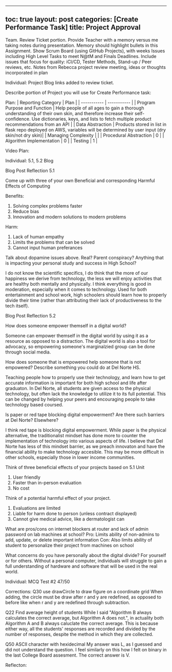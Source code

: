 
---
toc: true
layout: post
categories: [Create Performance Task]
title: Project Approval
---

Team. Review Ticket portion. 
Provide Teacher with a memory versus me taking notes during presentation.  Memory should highlight bullets in this Assignment.
Show Scrum Board (using GitHub Projects), with weeks Issues including High Level Tasks to meet N@tM and Finals Deadlines.
Include issues that focus for quality:  iCI/CD,  Tester Methods, Stand-up / Peer reviews, etc. 
Notes from Rebecca project review meeting, ideas or thoughts incorporated in plan
 

Individual: Project Blog links added to review ticket. 

Describe portion of Project you will use for Create Performance task: 

Plan:
| Reporting Category | Plan |
| ----------- | ----------- |
| Program Purpose and Function | Help people of all ages to gain a thorough understanding of their own skin, and therefore increase their self-confidence. Use dictionaries, keys, and lists to fetch multiple product recommendations from an API |
| Data Abstraction | Products stored in list in flask repo deployed on AWS, variables will be determined by user input (dry skin/not dry skin)|
| Managing Complexity |  |
| Procedural Abstraction | 0 |
| Algorithm Implementation | 0 |
| Testing | 1 |

Video Plan:


Individual: 5.1, 5.2 Blog

Blog Post Reflection 5.1

Come up with three of your own Beneficial and corresponding Harmful Effects of Computing

Benefits:
1. Solving complex problems faster
2. Reduce bias
3. Innovation and modern solutions to modern problems

Harm:
1. Lack of human empathy
2. Limits the problems that can be solved
3. Cannot input human preferances

Talk about dopamine issues above. Real? Parent conspiracy? Anything that is impacting your personal study and success in High School?

I do not know the scientific specifics, I do think that the more of our happiness we derive from technology, the less we will enjoy activities that are healthy both mentally and physically. I think everything is good in moderation, especially when it comes to technology. Used for both entertainment and school work, high schoolers should learn how to properly divide their time (rather than attributing their lack of productiveness to the tech itself).


Blog Post Reflection 5.2

How does someone empower themself in a digital world?

Someone can empower themself in the digital world by using it as a resource as opposed to a distraction. The digital world is also a tool for advocacy, so empowering someone's marginalzied group can be done through social media. 

How does someone that is empowered help someone that is not empowered? Describe something you could do at Del Norte HS.

Teaching people how to properly use their technology, and learn how to get accurate information is important for both high school and life after graduaton. In Del Norte, all students are given access to the physical technology, but often lack the knowledge to utilize it to its full potential. This can be changed by helping your peers and encouraging people to take technology based coursed.

Is paper or red tape blocking digital empowerment? Are there such barriers at Del Norte? Elsewhere?

I think red tape is blocking digital empowerment. While paper is the physical alternative, the traditionalist mindset has done more to counter the implementation of technology into various aspects of life. I believe that Del Norte has less of this mindset barrier, as we preach innovaton and have the financial ability to make technology accesible. This may be more difficult in other schools, especially those in lower income communities.

Think of three beneficial effects of your projects based on 5.1 Unit

1. User friendly
2. Faster than in-person evaluation
3. No cost

Think of a potential harmful effect of your project.

1. Evaluations are limited
2. Liable for harm done to person (unless contract displayed)
3. Cannot give medical advice, like a dermatologist can

What are pros/cons on internet blockers at router and lack of admin password on lab machines at school?
Pro: Limits ability of non-admins to add, update, or delete important information
Con: Also limits ability of student to personalize their project from machines on school

What concerns do you have personally about the digital divide?  For yourself or for others.
Without a personal computer, individuals will struggle to gain a full understanding of hardware and software that will be used in the real world.



Individual: MCQ Test #2 
47/50

Corrections:
Q30 use drawCircle to draw figure on a coordinate grid
When adding, the circle must be draw after r and y are redefined, as opposed to before like when r and y are redefined through subtraction.

Q22 Find average height of students
While I said "Algorithm B always calculates the correct average, but Algorithm A does not.", in actuality both Algorithm A and B always caluclate the correct average. This is because either way, all the students' responses are recorded and divided by the number of responses, despite the method in which they are collected.

Q50 ASCII character with hexidecimal
My answer was L, as I guessed and did not understand the question. I feel similarly on this how I felt on binary in the last College Board assesment. The correct answer is V.

Reflecton:


